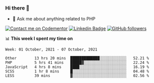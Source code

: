 ### Hi there 👋

<!--
**mustafaculban/mustafaculban** is a ✨ _special_ ✨ repository because its `README.md` (this file) appears on your GitHub profile.

Here are some ideas to get you started:

- 🌱 I’m currently learning ...
- 👯 I’m looking to collaborate on ...
- 🤔 I’m looking for help with ...
- 📫 How to reach me: ...
- 😄 Pronouns: ...
- ⚡ Fun fact: ...

-->
- 💬 Ask me about anything related to PHP

[![Contact me on Codementor](https://www.codementor.io/m-badges/karamusluk/book-session.svg)](https://www.codementor.io/@karamusluk?refer=badge)
[![Linkedin Badge](https://img.shields.io/badge/-Mustafa%20Culban-blue?style=social&logo=Linkedin&logoColor=blue&link=https://www.linkedin.com/in/mustafaculban/)](https://www.linkedin.com/in/mustafaculban/) 
[![GitHub followers](https://img.shields.io/github/followers/karamusluk?label=Follow&style=social)](https://github.com/karamusluk/?tab=follow)


📊 **This week I spent my time on**
<!--START_SECTION:waka-->
```text
Week: 01 October, 2021 - 07 October, 2021

Other        13 hrs 20 mins  █████████████░░░░░░░░░░░░   52.21 % 
PHP          5 hrs 41 mins   █████▓░░░░░░░░░░░░░░░░░░░   22.24 % 
JavaScript   4 hrs 8 mins    ████░░░░░░░░░░░░░░░░░░░░░   16.19 % 
SCSS         1 hr 8 mins     █░░░░░░░░░░░░░░░░░░░░░░░░   04.48 % 
LESS         39 mins         ▓░░░░░░░░░░░░░░░░░░░░░░░░   02.56 % 
```
<!--END_SECTION:waka-->

